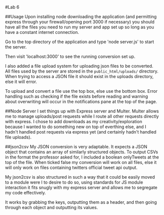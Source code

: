 #Lab 6

##Usage
Upon installing node downloading the application (and permitting express through your firewall/opening port 3000 if necessary) you should have all the files you need to run my server and app set up so long as you have a constant internet connection.

Go to the top directory of the application and type 'node server.js' to start the server.

Then visit 'localhost:3000' to see the running conversion set up.

I also added a file upload system for uploading json files to be converted. All files used by the server are stored in the `public_html/uploads/` directory. When trying to access a JSON file it should exist in the uploads directory, else it will error.

To upload and convert a file use the top box, else use the bottom box. Error handling such as checking if the file exists before reading and warning about overwriting will occur in the notifications pane at the top of the page.

##Node Server
I set things up with Express server and Multer. Multer allows me to manage uploads/post requests while I route all other requests directly with express. I chose to add downloads as my creativity/exploration because I wanted to do something new on top of everthing else, and I hadn't handled post requests via express yet (and certainly hadn't handled file uploads).

##json2csv
My JSON conversion is very adaptable. It expects a JSON object that contains an array of similarly structured objects. To output CSVs in the format the professor asked for, I included a boolean onlyTweets at the top of the file. When ticked false my conversion will work on all files, else it will only work on files containing twitters official tweet api output.

My json2csv is also structured in such a way that it could be easily moved to a module were I to desire to do so, using standards for JS module interaction it fits snugly with my express server and allows me to segregate my code effectively.

It works by grabbing the keys, outputting them as a header, and then going through each object and outputting its values.